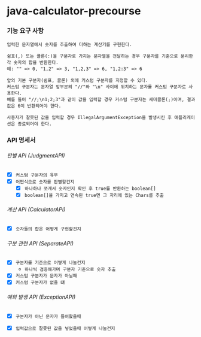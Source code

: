 java-calculator-precourse
===

### 기능 요구 사항
    입력한 문자열에서 숫자를 추출하여 더하는 계산기를 구현한다.   
    
    쉼표(,) 또는 콜론(:)을 구분자로 가지는 문자열을 전달하는 경우 구분자를 기준으로 분리한 각 숫자의 합을 반환한다.
    예: "" => 0, "1,2" => 3, "1,2,3" => 6, "1,2:3" => 6
    
    앞의 기본 구분자(쉼표, 콜론) 외에 커스텀 구분자를 지정할 수 있다.   
    커스텀 구분자는 문자열 앞부분의 "//"와 "\n" 사이에 위치하는 문자를 커스텀 구분자로 사용한다.
    예를 들어 "//;\n1;2;3"과 같이 값을 입력할 경우 커스텀 구분자는 세미콜론(;)이며, 결과 값은 6이 반환되어야 한다. 
    
    사용자가 잘못된 값을 입력할 경우 IllegalArgumentException을 발생시킨 후 애플리케이션은 종료되어야 한다.

### API 명세서
###### 판별 API (JudgmentAPI)
- [x] `` 커스텀 구분자의 유무 ``
- [x] `` 어떤식으로 숫자를 판별할건지 ``
  - [x] `` 하나하나 쪼개서 숫자인지 확인 후 true를 반환하는 boolean[] ``
  - [x] `` boolean[]을 가지고 연속된 true면 그 자리에 있는 Chars를 추출 ``

###### 계산 API (CalculatorAPI)
- [x] `` 숫자들의 합은 어떻게 구현할건지 ``

###### 구분 관련 API (SeparateAPI)
- [x] `` 구분자를 기준으로 어떻게 나눌건지 ``
  - `` 하나씩 검증해가며 구분자 기준으로 숫자 추출 ``
- [x] `` 커스텀 구분자가 문자가 아닐때 ``
- [x] `` 커스텀 구분자가 없을 떄 ``

###### 예외 발생 API (ExceptionAPI)
- [x] `` 구분자가 아닌 문자가 들어왔을때 ``
- [x] `` 입력값으로 잘못된 값을 넣었을때 어떻게 나눌건지 ``

